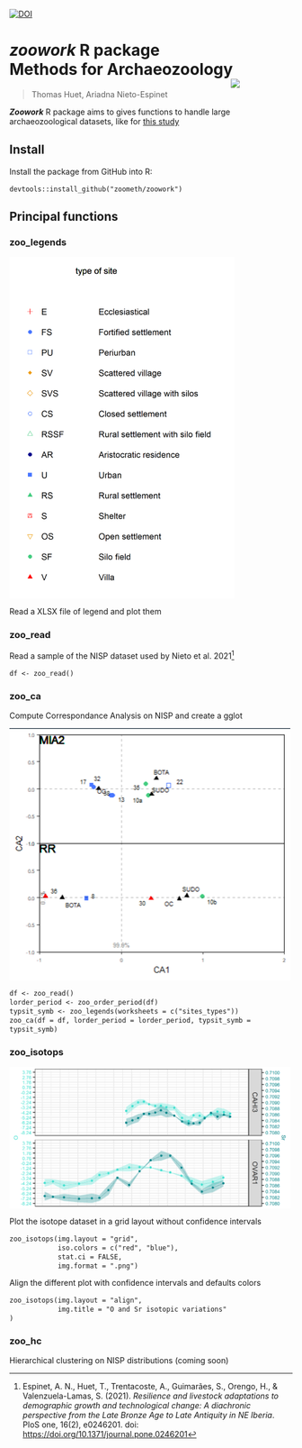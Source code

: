 [![DOI](https://zenodo.org/badge/394916563.svg)](https://zenodo.org/badge/latestdoi/394916563)

# ***zoowork*** R package <br> Methods for Archaeozoology <img src="https://github.com/zoometh/thomashuet.github.io/blob/main/img/prj_zoowork.png" align="right" width="110"/>
> Thomas Huet, Ariadna Nieto-Espinet

***Zoowork*** R package aims to gives functions to handle large archaeozoological datasets, like for [this study](https://journals.plos.org/plosone/article?id=10.1371/journal.pone.0246201)

## Install

Install the package from GitHub into R:

```
devtools::install_github("zoometh/zoowork")
```

## Principal functions

### zoo_legends

<img src="www/legend_sites_types.png" align="center" width="400"/>

Read a XLSX file of legend and plot them

### zoo_read

Read a sample of the NISP dataset used by Nieto et al. 2021[^1]

```
df <- zoo_read()
```

### zoo_ca

Compute Correspondance Analysis on NISP and create a gglot

<img src="www/ca.png" align="center" width="500"/>

```
df <- zoo_read()
lorder_period <- zoo_order_period(df)
typsit_symb <- zoo_legends(worksheets = c("sites_types"))
zoo_ca(df = df, lorder_period = lorder_period, typsit_symb = typsit_symb)
```

### zoo_isotops

<img src="www/align.png" align="center" width="500"/>

Plot the isotope dataset in a grid layout without confidence intervals

```
zoo_isotops(img.layout = "grid",
            iso.colors = c("red", "blue"),
            stat.ci = FALSE,
            img.format = ".png")
```

Align the different plot with confidence intervals and defaults colors

```
zoo_isotops(img.layout = "align",
            img.title = "O and Sr isotopic variations"
)
```

### zoo_hc

Hierarchical clustering on NISP distributions (coming soon)

[^1]: Espinet, A. N., Huet, T., Trentacoste, A., Guimarães, S., Orengo, H., & Valenzuela-Lamas, S. (2021). *Resilience and livestock adaptations to demographic growth and technological change: A diachronic perspective from the Late Bronze Age to Late Antiquity in NE Iberia*. PloS one, 16(2), e0246201. doi: https://doi.org/10.1371/journal.pone.0246201